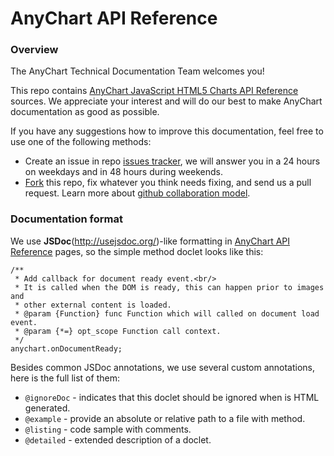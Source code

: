 # AnyChart API Reference
### Overview

The AnyChart Technical Documentation Team welcomes you!

This repo contains [AnyChart JavaScript HTML5 Charts API Reference](//api.anychart.com) sources.
We  appreciate your interest and will do our best to make AnyChart documentation as good as possible.  

If you have any suggestions how to improve this documentation, feel free to use one of the following methods:
* Create an issue in repo [issues tracker](//github.com/anychart/api-reference/issues), we will answer you in a 24 hours on weekdays and in 48 hours during weekends.
* [Fork](https://github.com/anychart/api-reference/fork) this repo, fix whatever you think needs fixing, and send us a pull request. Learn more about [github collaboration model](https://help.github.com/articles/using-pull-requests/).

### Documentation format
We use __JSDoc__(http://usejsdoc.org/)-like formatting in [AnyChart API Reference](//api.anychart.com) pages, so the simple method doclet looks like this:
```
/**
 * Add callback for document ready event.<br/>
 * It is called when the DOM is ready, this can happen prior to images and 
 * other external content is loaded.
 * @param {Function} func Function which will called on document load event.
 * @param {*=} opt_scope Function call context.
 */
anychart.onDocumentReady;
```

Besides common JSDoc annotations, we use several custom annotations, here is the full list of them:

* `@ignoreDoc` - indicates that this doclet should be ignored when is HTML generated.
* `@example` - provide an absolute or relative path to a file with method.
* `@listing` - code sample with comments.
* `@detailed` - extended description of a doclet.





